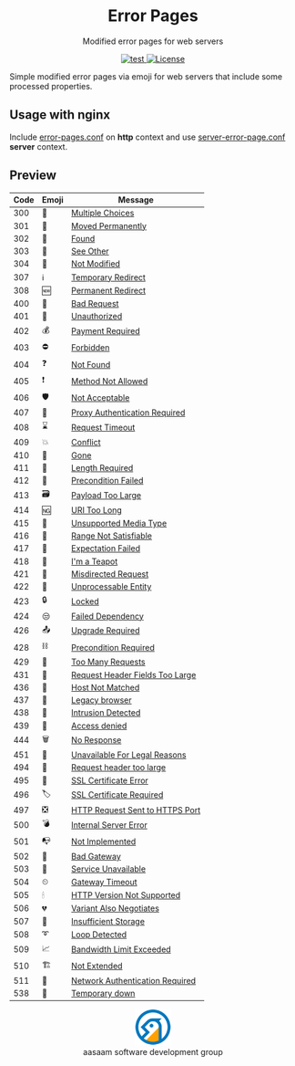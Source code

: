 <div align="center">
  <h1>
    Error Pages
  </h1>
  <p>
    Modified error pages for web servers
  </p>
  <p>
    <a href="https://github.com/aasaam/error-pages/actions/workflows/test.yml">
      <img alt="test" src="https://github.com/aasaam/error-pages/actions/workflows/test.yml/badge.svg">
    </a>
    <a href="https://github.com/aasaam/error-pages/blob/master/LICENSE">
      <img alt="License" src="https://img.shields.io/github/license/aasaam/error-pages">
    </a>
  </p>
</div>

Simple modified error pages via emoji for web servers that include some processed properties.

## Usage with nginx

Include [error-pages.conf](./dist/nginx/snippets/error-pages.conf) on **http** context and use [server-error-page.conf](./dist/nginx/snippets/server-error-page.conf) **server** context.

## Preview

| Code | Emoji | Message                                                                                                 |
| ---- | ----- | ------------------------------------------------------------------------------------------------------- |
| 300 | 🔀 | [Multiple Choices](https://aasaam.github.io/error-pages/dist/nginx/error-pages/300.html) |
| 301 | 🚚 | [Moved Permanently](https://aasaam.github.io/error-pages/dist/nginx/error-pages/301.html) |
| 302 | 🔎 | [Found](https://aasaam.github.io/error-pages/dist/nginx/error-pages/302.html) |
| 303 | 📨 | [See Other](https://aasaam.github.io/error-pages/dist/nginx/error-pages/303.html) |
| 304 | 💠 | [Not Modified](https://aasaam.github.io/error-pages/dist/nginx/error-pages/304.html) |
| 307 | ℹ️ | [Temporary Redirect](https://aasaam.github.io/error-pages/dist/nginx/error-pages/307.html) |
| 308 | 🆕 | [Permanent Redirect](https://aasaam.github.io/error-pages/dist/nginx/error-pages/308.html) |
| 400 | 🚫 | [Bad Request](https://aasaam.github.io/error-pages/dist/nginx/error-pages/400.html) |
| 401 | 🔐 | [Unauthorized](https://aasaam.github.io/error-pages/dist/nginx/error-pages/401.html) |
| 402 | 💰 | [Payment Required](https://aasaam.github.io/error-pages/dist/nginx/error-pages/402.html) |
| 403 | ⛔ | [Forbidden](https://aasaam.github.io/error-pages/dist/nginx/error-pages/403.html) |
| 404 | ❓ | [Not Found](https://aasaam.github.io/error-pages/dist/nginx/error-pages/404.html) |
| 405 | ❗ | [Method Not Allowed](https://aasaam.github.io/error-pages/dist/nginx/error-pages/405.html) |
| 406 | 🛡 | [Not Acceptable](https://aasaam.github.io/error-pages/dist/nginx/error-pages/406.html) |
| 407 | 🔩 | [Proxy Authentication Required](https://aasaam.github.io/error-pages/dist/nginx/error-pages/407.html) |
| 408 | ⌛️ | [Request Timeout](https://aasaam.github.io/error-pages/dist/nginx/error-pages/408.html) |
| 409 | 💥 | [Conflict](https://aasaam.github.io/error-pages/dist/nginx/error-pages/409.html) |
| 410 | 💨 | [Gone](https://aasaam.github.io/error-pages/dist/nginx/error-pages/410.html) |
| 411 | 📏 | [Length Required](https://aasaam.github.io/error-pages/dist/nginx/error-pages/411.html) |
| 412 | 🛑 | [Precondition Failed](https://aasaam.github.io/error-pages/dist/nginx/error-pages/412.html) |
| 413 | 🗃 | [Payload Too Large](https://aasaam.github.io/error-pages/dist/nginx/error-pages/413.html) |
| 414 | 🆖 | [URI Too Long](https://aasaam.github.io/error-pages/dist/nginx/error-pages/414.html) |
| 415 | 📼 | [Unsupported Media Type](https://aasaam.github.io/error-pages/dist/nginx/error-pages/415.html) |
| 416 | 📐 | [Range Not Satisfiable](https://aasaam.github.io/error-pages/dist/nginx/error-pages/416.html) |
| 417 | 🤔 | [Expectation Failed](https://aasaam.github.io/error-pages/dist/nginx/error-pages/417.html) |
| 418 | 🍵 | [I'm a Teapot](https://aasaam.github.io/error-pages/dist/nginx/error-pages/418.html) |
| 421 | 🔂 | [Misdirected Request](https://aasaam.github.io/error-pages/dist/nginx/error-pages/421.html) |
| 422 | 💩 | [Unprocessable Entity](https://aasaam.github.io/error-pages/dist/nginx/error-pages/422.html) |
| 423 | 🔒 | [Locked](https://aasaam.github.io/error-pages/dist/nginx/error-pages/423.html) |
| 424 | 😒 | [Failed Dependency](https://aasaam.github.io/error-pages/dist/nginx/error-pages/424.html) |
| 426 | 📤 | [Upgrade Required](https://aasaam.github.io/error-pages/dist/nginx/error-pages/426.html) |
| 428 | ⛓ | [Precondition Required](https://aasaam.github.io/error-pages/dist/nginx/error-pages/428.html) |
| 429 | 🌋 | [Too Many Requests](https://aasaam.github.io/error-pages/dist/nginx/error-pages/429.html) |
| 431 | 🤮 | [Request Header Fields Too Large](https://aasaam.github.io/error-pages/dist/nginx/error-pages/431.html) |
| 436 | 🚪 | [Host Not Matched](https://aasaam.github.io/error-pages/dist/nginx/error-pages/436.html) |
| 437 | 🚮 | [Legacy browser](https://aasaam.github.io/error-pages/dist/nginx/error-pages/437.html) |
| 438 | 📛 | [Intrusion Detected](https://aasaam.github.io/error-pages/dist/nginx/error-pages/438.html) |
| 439 | 🚷 | [Access denied](https://aasaam.github.io/error-pages/dist/nginx/error-pages/439.html) |
| 444 | 🗑 | [No Response](https://aasaam.github.io/error-pages/dist/nginx/error-pages/444.html) |
| 451 | 🔏️ | [Unavailable For Legal Reasons](https://aasaam.github.io/error-pages/dist/nginx/error-pages/451.html) |
| 494 | 🐳 | [Request header too large](https://aasaam.github.io/error-pages/dist/nginx/error-pages/494.html) |
| 495 | 🏅 | [SSL Certificate Error](https://aasaam.github.io/error-pages/dist/nginx/error-pages/495.html) |
| 496 | 🏷 | [SSL Certificate Required](https://aasaam.github.io/error-pages/dist/nginx/error-pages/496.html) |
| 497 | ❎ | [HTTP Request Sent to HTTPS Port](https://aasaam.github.io/error-pages/dist/nginx/error-pages/497.html) |
| 500 | 💣 | [Internal Server Error](https://aasaam.github.io/error-pages/dist/nginx/error-pages/500.html) |
| 501 | 📭 | [Not Implemented](https://aasaam.github.io/error-pages/dist/nginx/error-pages/501.html) |
| 502 | 🚧 | [Bad Gateway](https://aasaam.github.io/error-pages/dist/nginx/error-pages/502.html) |
| 503 | 🚨 | [Service Unavailable](https://aasaam.github.io/error-pages/dist/nginx/error-pages/503.html) |
| 504 | ⏲ | [Gateway Timeout](https://aasaam.github.io/error-pages/dist/nginx/error-pages/504.html) |
| 505 | 🕯 | [HTTP Version Not Supported](https://aasaam.github.io/error-pages/dist/nginx/error-pages/505.html) |
| 506 | 💔 | [Variant Also Negotiates](https://aasaam.github.io/error-pages/dist/nginx/error-pages/506.html) |
| 507 | 💯 | [Insufficient Storage](https://aasaam.github.io/error-pages/dist/nginx/error-pages/507.html) |
| 508 | ➰ | [Loop Detected](https://aasaam.github.io/error-pages/dist/nginx/error-pages/508.html) |
| 509 | 📈 | [Bandwidth Limit Exceeded](https://aasaam.github.io/error-pages/dist/nginx/error-pages/509.html) |
| 510 | 🏗 | [Not Extended](https://aasaam.github.io/error-pages/dist/nginx/error-pages/510.html) |
| 511 | 🔑 | [Network Authentication Required](https://aasaam.github.io/error-pages/dist/nginx/error-pages/511.html) |
| 538 | 📜 | [Temporary down](https://aasaam.github.io/error-pages/dist/nginx/error-pages/538.html) |

<div>
  <p align="center">
    <img alt="aasaam software development group" width="64" src="https://raw.githubusercontent.com/aasaam/information/master/logo/aasaam.svg">
    <br />
    aasaam software development group
  </p>
</div>
